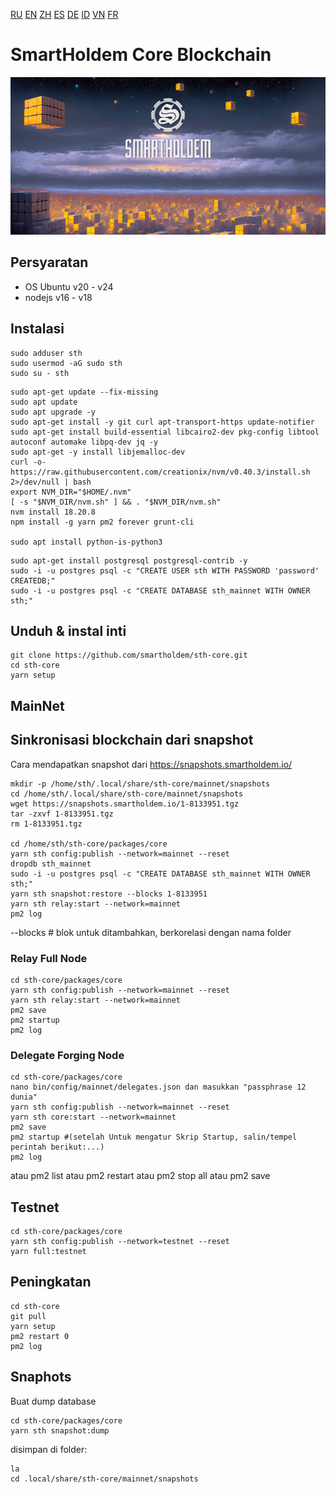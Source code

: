 [RU](./README_RU.md) [EN](./README.md) [ZH](./README_ZH.md) [ES](./README_ES.md) [DE](./README_DE.md) [ID](./README_ID.md) [VN](./README_VN.md) [FR](./README_FR.md)

# SmartHoldem Core Blockchain

![SmartHoldem BlockChain](https://raw.githubusercontent.com/smartholdem/sth-core/main/packages/core/banner.png)


## Persyaratan

- OS Ubuntu v20 - v24
- nodejs v16 - v18


## Instalasi

```shell
sudo adduser sth
sudo usermod -aG sudo sth
sudo su - sth
```
```shell
sudo apt-get update --fix-missing
sudo apt update
sudo apt upgrade -y
sudo apt-get install -y git curl apt-transport-https update-notifier
sudo apt-get install build-essential libcairo2-dev pkg-config libtool autoconf automake libpq-dev jq -y
sudo apt-get -y install libjemalloc-dev
curl -o- https://raw.githubusercontent.com/creationix/nvm/v0.40.3/install.sh 2>/dev/null | bash
export NVM_DIR="$HOME/.nvm"
[ -s "$NVM_DIR/nvm.sh" ] && . "$NVM_DIR/nvm.sh"
nvm install 18.20.8
npm install -g yarn pm2 forever grunt-cli

sudo apt install python-is-python3
```
```shell
sudo apt-get install postgresql postgresql-contrib -y
sudo -i -u postgres psql -c "CREATE USER sth WITH PASSWORD 'password' CREATEDB;"
sudo -i -u postgres psql -c "CREATE DATABASE sth_mainnet WITH OWNER sth;"
```
## Unduh & instal inti
```shell
git clone https://github.com/smartholdem/sth-core.git
cd sth-core
yarn setup
```

## MainNet

## Sinkronisasi blockchain dari snapshot
Cara mendapatkan snapshot dari https://snapshots.smartholdem.io/

```shell
mkdir -p /home/sth/.local/share/sth-core/mainnet/snapshots
cd /home/sth/.local/share/sth-core/mainnet/snapshots
wget https://snapshots.smartholdem.io/1-8133951.tgz
tar -zxvf 1-8133951.tgz
rm 1-8133951.tgz

cd /home/sth/sth-core/packages/core
yarn sth config:publish --network=mainnet --reset
dropdb sth_mainnet
sudo -i -u postgres psql -c "CREATE DATABASE sth_mainnet WITH OWNER sth;"
yarn sth snapshot:restore --blocks 1-8133951
yarn sth relay:start --network=mainnet
pm2 log
```
--blocks # blok untuk ditambahkan, berkorelasi dengan nama folder

### Relay Full Node
```shell
cd sth-core/packages/core
yarn sth config:publish --network=mainnet --reset
yarn sth relay:start --network=mainnet
pm2 save
pm2 startup
pm2 log
```

### Delegate Forging Node
```shell
cd sth-core/packages/core
nano bin/config/mainnet/delegates.json dan masukkan "passphrase 12 dunia"
yarn sth config:publish --network=mainnet --reset
yarn sth core:start --network=mainnet
pm2 save
pm2 startup #(setelah Untuk mengatur Skrip Startup, salin/tempel perintah berikut:...)
pm2 log
```
atau pm2 list
atau pm2 restart
atau pm2 stop all
atau pm2 save

## Testnet

```shell
cd sth-core/packages/core
yarn sth config:publish --network=testnet --reset
yarn full:testnet
```

## Peningkatan
```shell
cd sth-core
git pull
yarn setup
pm2 restart 0
pm2 log
```
## Snaphots

Buat dump database
```shell
cd sth-core/packages/core
yarn sth snapshot:dump
```
disimpan di folder:
```shell
la
cd .local/share/sth-core/mainnet/snapshots
```